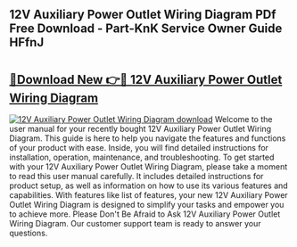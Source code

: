## 12V Auxiliary Power Outlet Wiring Diagram PDf Free Download - Part-KnK Service Owner Guide HFfnJ

# <h2><a href="http://dfhh4f.blite.top/?on=12V+Auxiliary+Power+Outlet+Wiring+Diagram">🔗Download New 👉🔴 12V Auxiliary Power Outlet Wiring Diagram</a></h2>

[![12V Auxiliary Power Outlet Wiring Diagram download](https://i.imgur.com/lujVjoI.png)](http://dfhh4f.blite.top/?on=12V+Auxiliary+Power+Outlet+Wiring+Diagram)
Welcome to the user manual for your recently bought 12V Auxiliary Power Outlet Wiring Diagram. This guide is here to help you navigate the features and functions of your product with ease. Inside, you will find detailed instructions for installation, operation, maintenance, and troubleshooting. To get started with your 12V Auxiliary Power Outlet Wiring Diagram, please take a moment to read this user manual carefully. It includes detailed instructions for product setup, as well as information on how to use its various features and capabilities. With features like list of features, your new 12V Auxiliary Power Outlet Wiring Diagram is designed to simplify your tasks and empower you to achieve more. Please Don't Be Afraid to Ask 12V Auxiliary Power Outlet Wiring Diagram. Our customer support team is ready to answer your questions.
